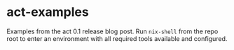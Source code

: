 # act-examples

Examples from the act 0.1 release blog post. Run `nix-shell` from the repo root to enter an
environment with all required tools available and configured.
